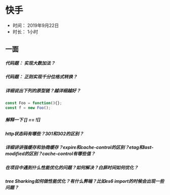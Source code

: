 # 快手
+ 时间： 2019年9月22日
+ 时长： 1小时

## 一面

##### 代码题： 实现大数加法？

##### 代码题： 正则实现千分位格式转换？

##### 详细说出下列的原型链？越详细越好？
```javascript
const Foo = function(){};
const f = new Foo();
```

##### 解释一下 [] == ![]

##### http状态码有哪些？301和302的区别？

##### 详细讲讲强缓存和协商缓存？expire和cache-control的区别？etag和last-modified的区别？cache-control有哪些值？

##### 在项目中遇到什么性能优化的问题？如何解决？白屏时间如何优化？

##### tree Sharking如何做性能优化？有什么弊端？比如es6 import的时候会出现一些问题？

